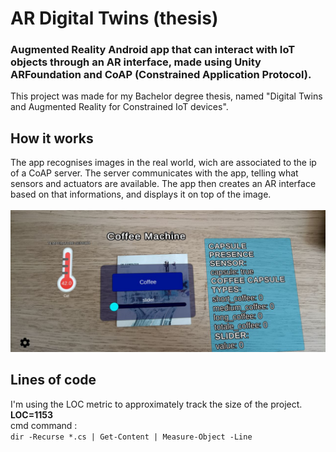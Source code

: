 # AR Digital Twins (thesis)
### Augmented Reality Android app that can interact with IoT objects through an AR interface, made using Unity ARFoundation and CoAP (Constrained Application Protocol).
This project was made for my Bachelor degree thesis, named "Digital Twins and Augmented Reality for Constrained IoT devices".

## How it works
The app recognises images in the real world, wich are associated to the ip of a CoAP server. The server communicates with the app, telling what sensors and actuators are available. The app then creates an AR interface based on that informations, and displays it on top of the image.<br><br>
![thesis img](https://github.com/danielenapo/danielenapo.github.io/blob/master/images/thesis.png)

## Lines of code
I'm using the LOC metric to approximately track the size of the project.<br> 
<b>LOC=1153</b>
<br>
cmd command :  
`dir -Recurse *.cs | Get-Content | Measure-Object -Line` 
